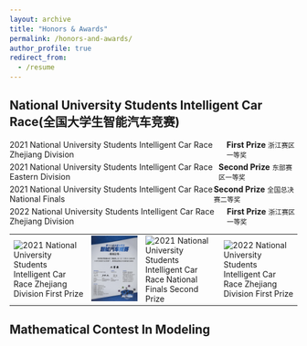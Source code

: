 ```yaml
---
layout: archive
title: "Honors & Awards"
permalink: /honors-and-awards/
author_profile: true
redirect_from:
  - /resume
---
```


National University Students Intelligent Car Race(全国大学生智能汽车竞赛)
------

<div style="display: flex; justify-content: space-between; width: 100%; margin-bottom: 5px;">
  <span>2021 National University Students Intelligent Car Race Zhejiang Division</span>
  <span><strong>First Prize</strong> <small>浙江赛区一等奖</small></span>
</div>
<div style="display: flex; justify-content: space-between; width: 100%; margin-bottom: 5px;">
  <span>2021 National University Students Intelligent Car Race Eastern Division</span>
  <span><strong>Second Prize</strong> <small>东部赛区一等奖</small></span>
</div>
<div style="display: flex; justify-content: space-between; width: 100%; margin-bottom: 5px;">
  <span>2021 National University Students Intelligent Car Race National Finals</span>
  <span><strong>Second Prize</strong> <small>全国总决赛二等奖</small></span>
</div>
<div style="display: flex; justify-content: space-between; width: 100%; margin-bottom: 5px;">
  <span>2022 National University Students Intelligent Car Race Zhejiang Division</span>
  <span><strong>First Prize</strong> <small>浙江赛区一等奖</small></span>
</div>

<table style="border: none;">
<tr style="border: none;">
<td style="border: none;"><img src='/images/honors-and-awards/21智能车省一.jpg' alt='2021 National University Students Intelligent Car Race Zhejiang Division First Prize'></td>
<td style="border: none;"><img src='/images/honors-and-awards/21智能车东部二.jpg' alt='2021 National University Students Intelligent Car Race Eastern Division Second Prize'></td>
<td style="border: none;"><img src='/images/honors-and-awards/21智能车国二.jpg' alt='2021 National University Students Intelligent Car Race National Finals Second Prize'></td>
<td style="border: none;"><img src='/images/honors-and-awards/22智能车省一.jpg' alt='2022 National University Students Intelligent Car Race Zhejiang Division First Prize'></td>
</tr></table>







Mathematical Contest In Modeling
------
